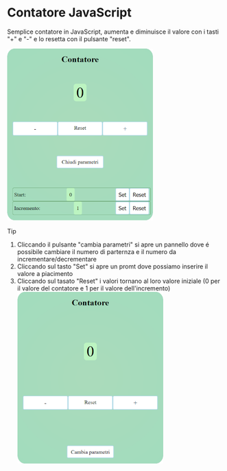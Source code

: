 # Contatore JavaScript
Semplice contatore in JavaScript, aumenta e diminuisce il valore con i tasti "+" e "-" e lo resetta con il pulsante "reset".

![contaoreJS-chiuso-scalato](https://github.com/Danandree/contatoreJS/blob/main/assets/img/contaoreJS-aperto-scalato.png)

> [!TIP]
> 1. Cliccando il pulsante "cambia parametri" si apre un pannello dove é possibile cambiare il numero di parternza e il numero da incrementare/decrementare<br/>
> 2. Cliccando sul tasto "Set" si apre un promt dove possiamo inserire il valore a piacimento<br/>
> 3. Cliccando sul tasato "Reset" i valori tornano al loro valore iniziale (0 per il valore del contatore e 1 per il valore dell'incremento)
> ![contaoreJS-aperto-scalato](https://github.com/Danandree/contatoreJS/blob/main/assets/img/contaoreJS-chiuso-scalato.png)
